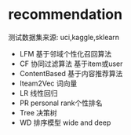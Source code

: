 #  recommendation 
  测试数据集来源:  uci,kaggle,sklearn
- LFM    基于邻域个性化召回算法
- CF    协同过滤算法   基于item或user
- ContentBased 基于内容推荐算法
- Iteam2Vec    词向量
- LR  线性回归
- PR  personal    rank个性排名
- Tree 决策树
- WD   排序模型  wide and deep

